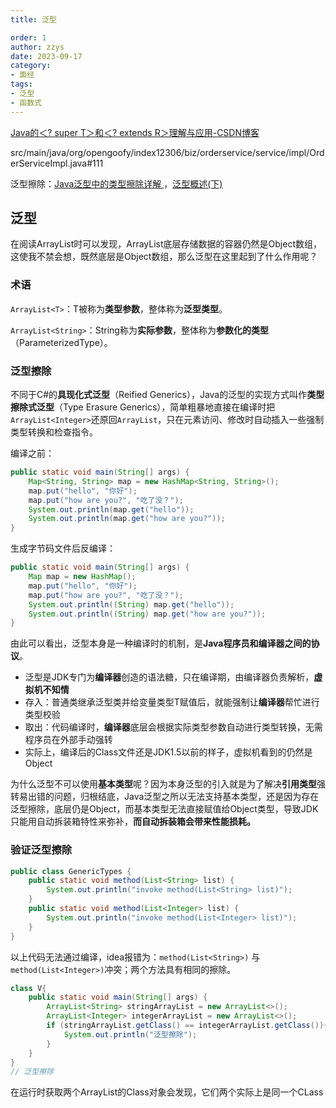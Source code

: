 ```yaml
---
title: 泛型

order: 1
author: zzys
date: 2023-09-17
category:
- 面经
tags:
- 泛型
- 函数式
---
```


[Java的＜? super T＞和＜? extends R＞理解与应用-CSDN博客](https://blog.csdn.net/zhangbeizhen18/article/details/126457554)

src/main/java/org/opengoofy/index12306/biz/orderservice/service/impl/OrderServiceImpl.java#111

泛型擦除：[Java泛型中的类型擦除详解 ](https://zhuanlan.zhihu.com/p/346486993)，[泛型概述(下)](https://www.yuque.com/bravo1988/java/ro0gh5)

## 泛型

在阅读ArrayList时可以发现，ArrayList底层存储数据的容器仍然是Object数组，这使我不禁会想，既然底层是Object数组，那么泛型在这里起到了什么作用呢？

### 术语

`ArrayList<T>`：T被称为**类型参数**，整体称为**泛型类型**。

`ArrayList<String>`：String称为**实际参数**，整体称为**参数化的类型**（ParameterizedType）。

### 泛型擦除

不同于C#的**具现化式泛型**（Reified Generics），Java的泛型的实现方式叫作**类型擦除式泛型**（Type Erasure Generics），简单粗暴地直接在编译时把`ArrayList<Integer>`还原回`ArrayList`，只在元素访问、修改时自动插入一些强制类型转换和检查指令。

编译之前：

```java
public static void main(String[] args) {
    Map<String, String> map = new HashMap<String, String>();
    map.put("hello", "你好");
    map.put("how are you?", "吃了没？");
    System.out.println(map.get("hello"));
    System.out.println(map.get("how are you?"));
}
```

生成字节码文件后反编译：

```java
public static void main(String[] args) {
    Map map = new HashMap();
    map.put("hello", "你好");
    map.put("how are you?", "吃了没？");
    System.out.println((String) map.get("hello"));
    System.out.println((String) map.get("how are you?"));
}
```

由此可以看出，泛型本身是一种编译时的机制，是**Java程序员和编译器之间的协议**。

- 泛型是JDK专门为**编译器**创造的语法糖，只在编译期，由编译器负责解析，**虚拟机不知情**
- 存入：普通类继承泛型类并给变量类型T赋值后，就能强制让**编译器**帮忙进行类型校验
- 取出：代码编译时，**编译器**底层会根据实际类型参数自动进行类型转换，无需程序员在外部手动强转
- 实际上，编译后的Class文件还是JDK1.5以前的样子，虚拟机看到的仍然是Object

为什么泛型不可以使用**基本类型**呢？因为本身泛型的引入就是为了解决**引用类型**强转易出错的问题，归根结底，Java泛型之所以无法支持基本类型，还是因为存在泛型擦除，底层仍是Object，而基本类型无法直接赋值给Object类型，导致JDK只能用自动拆装箱特性来弥补，**而自动拆装箱会带来性能损耗。**

### 验证泛型擦除

```java
public class GenericTypes {
    public static void method(List<String> list) {
        System.out.println("invoke method(List<String> list)");
    }
    public static void method(List<Integer> list) {
        System.out.println("invoke method(List<Integer> list)");
    }
}
```

以上代码无法通过编译，idea报错为：`method(List<String>)` 与 `method(List<Integer>)`冲突；两个方法具有相同的擦除。

```java
class V{
    public static void main(String[] args) {
        ArrayList<String> stringArrayList = new ArrayList<>();
        ArrayList<Integer> integerArrayList = new ArrayList<>();
        if (stringArrayList.getClass() == integerArrayList.getClass()){
            System.out.println("泛型擦除");
        }
    }
}
// 泛型擦除
```

在运行时获取两个ArrayList的Class对象会发现，它们两个实际上是同一个CLass